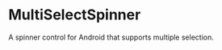 MultiSelectSpinner
==================

A spinner control for Android that supports multiple selection.